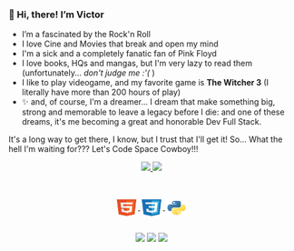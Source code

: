 ### 👋 Hi, there! I’m Victor
-   I’m a fascinated by the Rock'n Roll
-   I love Cine and Movies that break and open my mind
-   I'm a sick and a completely fanatic fan of Pink Floyd
-   I love books, HQs and mangas, but I'm very lazy to read them (unfortunately... *don't judge me :'(* )
-   I like to play videogame, and my favorite game is **The Witcher 3** (I literally have more than 200 hours of play) 
- ✨ and, of course, I'm a dreamer... I dream that make something big, strong and memorable to leave a legacy before I die: 
   and one of these dreams, it's me becoming a great and honorable Dev Full Stack. 

It's a long way to get there, I know, but I trust that I'll get it! So... What the hell I'm waiting for??? Let's Code Space Cowboy!!!

<div align="center">
  <a href="https://github.com/BurningVictor">
  <img height="180em" src="https://github-readme-stats.vercel.app/api?username=BurningVictor&show_icons=true&theme=dracula&include_all_commits=true&count_private=true"/>
  <img height="180em" src="https://github-readme-stats.vercel.app/api/top-langs/?username=BurningVictor&layout=compact&langs_count=7&theme=dracula"/>
</div>

 ##
 
<div style="display: inline_block" align="center"><br>
  <img align="center" alt="Rafa-HTML" height="30" width="40" src="https://raw.githubusercontent.com/devicons/devicon/master/icons/html5/html5-original.svg">
  <img align="center" alt="Rafa-CSS" height="30" width="40" src="https://raw.githubusercontent.com/devicons/devicon/master/icons/css3/css3-original.svg">
  <img align="center" alt="Rafa-Python" height="30" width="40" src="https://raw.githubusercontent.com/devicons/devicon/master/icons/python/python-original.svg">
</div>

  
  ##
 
<div align="center"> 
  <a href="https://www.youtube.com/channel/UC3Oz8igrjxeTj7XXt7o6UbQ" target="_blank"><img src="https://img.shields.io/badge/YouTube-FF0000?style=for-the-badge&logo=youtube&logoColor=white" target="_blank"></a>
  <a href="https://www.instagram.com/burn.viktor/" target="_blank"><img src="https://img.shields.io/badge/-Instagram-%23E4405F?style=for-the-badge&logo=instagram&logoColor=white" target="_blank"></a>
 	<a href="https://www.twitch.tv/grayuri" target="_blank"><img src="https://img.shields.io/badge/Twitch-9146FF?style=for-the-badge&logo=twitch&logoColor=white" target="_blank"></a>
</div>
